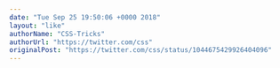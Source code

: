 ```yaml
---
date: "Tue Sep 25 19:50:06 +0000 2018"
layout: "like"
authorName: "CSS-Tricks"
authorUrl: "https://twitter.com/css"
originalPost: "https://twitter.com/css/status/1044675429926404096"
---
```

